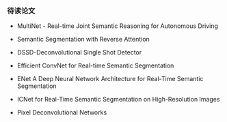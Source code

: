### 待读论文

* MultiNet - Real-time Joint Semantic Reasoning for Autonomous Driving

* Semantic Segmentation with Reverse Attention

* DSSD-Deconvolutional Single Shot Detector

* Efficient ConvNet for Real-time Semantic Segmentation

* ENet A Deep Neural Network Architecture for Real-Time Semantic Segmentation

* ICNet for Real-Time Semantic Segmentation on High-Resolution Images

* Pixel Deconvolutional Networks

